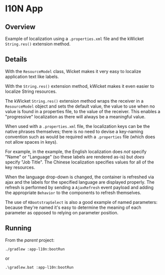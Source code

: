l10N App
========

Overview
--------

Example of localization using a `.properties.xml` file and the kWicket
`String.res()` extension method.

Details
-------

With the `ResourceModel` class, Wicket makes it very easy to localize application 
text like labels.

With the `String.res()` extension method, kWicket makes it even easier to
localize String resources.

The kWicket `String.res()` extension method wraps the receiver in a `ResourceModel`
object and sets the default value, the value to use when no value is found
in a properties file, to the value of the receiver. This enables a "progressive"
localization as there will always be a meaningful value.

When used with a `.properties.xml` file, the localization keys can be the 
native phrases themselves; there is no need to devise a key-naming convention
such as would be required with a `.properties` file (which does not allow
spaces in keys).

For example, in the example, the English localization does _not_ specify "Name" or 
"Language" (so these labels are rendered as-is) but _does_ specify "Job Title". 
The Chinese localization specifies values for all of the key resources.

When the language drop-down is changed, the container is refreshed via ajax
and the labels for the specified language are displayed properly. The refresh
is performed by sending a `AjaxRefresh` event payload and adding the appropriate
`Behavior` to the components to refresh themselves.

The use of `KBootstrapSelect` is also a good example of named parameters: because they're
named it's easy to determine the meaning of each parameter as opposed to relying
on parameter position.

Running
-------

From the _parent_ project:

`./gradlew :app-l10n:bootRun`

or

`.\gradlew.bat :app-l10n:bootRun`
